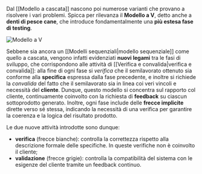 Dal [[Modello a cascata]] nascono poi numerose varianti che provano a risolvere i vari problemi.
Spicca per rilevanza il **Modello a V**, detto anche a **denti di pesce cane**, che introduce fondamentalmente una **più estesa fase di testing**.

![Modello a V](https://marcobuster.github.io/sweng/assets/02_v-model.png)

Sebbene sia ancora un [[Modelli sequenziali|modello sequenziale]] come quello a cascata, vengono infatti evidenziati **nuovi legami** tra le fasi di sviluppo, che corrispondono alle attività di [[Verifica e convalida|verifica e convalida]]: alla fine di ogni fase si *verifica* che il semilavorato ottenuto sia conforme alla **specifica** espressa dalla fase precedente, e inoltre si richiede la *convalida* del fatto che il semilavorato sia in linea coi veri vincoli e necessità del **cliente**.
Dunque, questo modello si concentra sul rapporto col cliente, continuamente coinvolto con la richiesta di **feedback** su ciascun sottoprodotto generato. Inoltre, ogni fase include delle **frecce implicite** dirette verso sé stessa, indicando la necessità di una verifica per garantire la coerenza e la logica del risultato prodotto.

Le due nuove attività introdotte sono dunque:
- **verifica** (frecce bianche): controlla la correttezza rispetto alla descrizione formale delle specifiche. In queste verifiche non è coinvolto il cliente;
- **validazione** (frecce grigie): controlla la compatibilità del sistema con le esigenze del cliente tramite un feedback continuo.